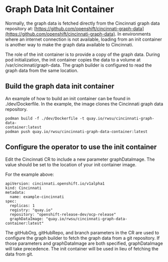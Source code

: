 # Graph Data Init Container

Normally, the graph data is fetched directly from the Cincinnati graph
data repository at: [https://github.com/openshift/cincinnati-graph-data](https://github.com/openshift/cincinnati-graph-data).
In environments where an internet connection is not available, loading
from an init container is another way to make the graph data available
to Cincinnati.

The role of the init container is to provide a copy of the graph data.
During pod initialization, the init container copies the data to a volume
at /var/cincinnati/graph-data. The graph builder is configured to read 
the graph data from the same location.

## Build the graph data init container

An example of how to build an init container can be found in ./dev/Dockerfile.
In the example, the image clones the Cincinnati graph data repository.

````
podman build -f ./dev/Dockerfile -t quay.io/rwsu/cincinnati-graph-data-
container:latest
podman push quay.io/rwsu/cincinnati-graph-data-container:latest
````

## Configure the operator to use the init container

Edit the Cincinnati CR to include a new parameter graphDataImage.
The value should be set to the location of your init container image.

For the example above:
```
apiVersion: cincinnati.openshift.io/v1alpha1
kind: Cincinnati
metadata:
  name: example-cincinnati
spec:
  replicas: 1
  registry: "quay.io"
  repository: "openshift-release-dev/ocp-release"
  graphDataImage: "quay.io/rwsu/cincinnati-graph-data-container:latest"
```

The gitHubOrg, gitHubRepo, and branch parameters in the CR are used
to configure the graph builder to fetch the graph data from a
git repository. If those parameters and graphDataImage are both specified,
graphDataImage will take precedence. The init container will be used in
lieu of fetching the data from git.